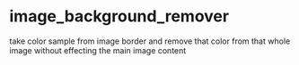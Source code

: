 # image_background_remover
 take color sample from image border and remove that color from that whole image without effecting the main image content 
